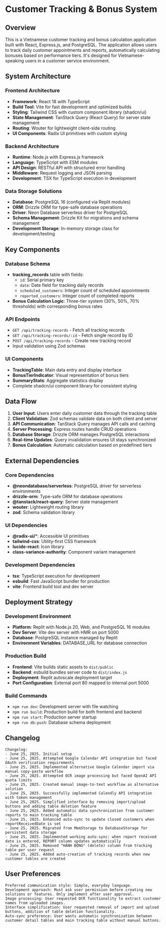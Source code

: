 # Customer Tracking & Bonus System

## Overview

This is a Vietnamese customer tracking and bonus calculation application built with React, Express.js, and PostgreSQL. The application allows users to track daily customer appointments and reports, automatically calculating bonuses based on performance tiers. It's designed for Vietnamese-speaking users in a customer service environment.

## System Architecture

### Frontend Architecture
- **Framework**: React 18 with TypeScript
- **Build Tool**: Vite for fast development and optimized builds
- **Styling**: Tailwind CSS with custom component library (shadcn/ui)
- **State Management**: TanStack Query (React Query) for server state management
- **Routing**: Wouter for lightweight client-side routing
- **UI Components**: Radix UI primitives with custom styling

### Backend Architecture
- **Runtime**: Node.js with Express.js framework
- **Language**: TypeScript with ESM modules
- **API Design**: RESTful API with structured error handling
- **Middleware**: Request logging and JSON parsing
- **Development**: TSX for TypeScript execution in development

### Data Storage Solutions
- **Database**: PostgreSQL 16 (configured via Replit modules)
- **ORM**: Drizzle ORM for type-safe database operations
- **Driver**: Neon Database serverless driver for PostgreSQL
- **Schema Management**: Drizzle Kit for migrations and schema management
- **Development Storage**: In-memory storage class for development/testing

## Key Components

### Database Schema
- **tracking_records** table with fields:
  - `id`: Serial primary key
  - `date`: Date field for tracking daily records
  - `scheduled_customers`: Integer count of scheduled appointments
  - `reported_customers`: Integer count of completed reports
- **Bonus Calculation Logic**: Three-tier system (30%, 50%, 70% thresholds) with corresponding bonus rates

### API Endpoints
- `GET /api/tracking-records` - Fetch all tracking records
- `GET /api/tracking-records/:id` - Fetch single record by ID
- `POST /api/tracking-records` - Create new tracking record
- Input validation using Zod schemas

### UI Components
- **TrackingTable**: Main data entry and display interface
- **BonusTierIndicator**: Visual representation of bonus tiers
- **SummaryStats**: Aggregate statistics display
- Complete shadcn/ui component library for consistent styling

## Data Flow

1. **User Input**: Users enter daily customer data through the tracking table
2. **Client Validation**: Zod schemas validate data on both client and server
3. **API Communication**: TanStack Query manages API calls and caching
4. **Server Processing**: Express routes handle CRUD operations
5. **Database Storage**: Drizzle ORM manages PostgreSQL interactions
6. **Real-time Updates**: Query invalidation ensures UI stays synchronized
7. **Bonus Calculation**: Automatic calculation based on predefined tiers

## External Dependencies

### Core Dependencies
- **@neondatabase/serverless**: PostgreSQL driver for serverless environments
- **drizzle-orm**: Type-safe ORM for database operations
- **@tanstack/react-query**: Server state management
- **wouter**: Lightweight routing library
- **zod**: Schema validation library

### UI Dependencies
- **@radix-ui/***: Accessible UI primitives
- **tailwind-css**: Utility-first CSS framework
- **lucide-react**: Icon library
- **class-variance-authority**: Component variant management

### Development Dependencies
- **tsx**: TypeScript execution for development
- **esbuild**: Fast JavaScript bundler for production
- **vite**: Frontend build tool and dev server

## Deployment Strategy

### Development Environment
- **Platform**: Replit with Node.js 20, Web, and PostgreSQL 16 modules
- **Dev Server**: Vite dev server with HMR on port 5000
- **Database**: PostgreSQL instance managed by Replit
- **Environment Variables**: DATABASE_URL for database connection

### Production Build
- **Frontend**: Vite builds static assets to `dist/public`
- **Backend**: esbuild bundles server code to `dist/index.js`
- **Deployment**: Replit autoscale deployment target
- **Port Configuration**: External port 80 mapped to internal port 5000

### Build Commands
- `npm run dev`: Development server with file watching
- `npm run build`: Production build for both frontend and backend
- `npm run start`: Production server startup
- `npm run db:push`: Database schema deployment

## Changelog

```
Changelog:
- June 25, 2025. Initial setup
- June 25, 2025. Attempted Google Calendar API integration but faced OAuth verification requirements
- June 25, 2025. Implemented alternative Google Calendar import via manual copy-paste workflow
- June 25, 2025. Attempted OCR image processing but faced OpenAI API quota limits
- June 25, 2025. Created manual image-to-text workflow as alternative solution
- June 25, 2025. Successfully implemented Calendly API integration with token management
- June 25, 2025. Simplified interface by removing import/upload buttons and adding table deletion feature
- June 25, 2025. Added automatic data synchronization from customer reports to main tracking table
- June 25, 2025. Enhanced auto-sync to update closed customers when reportReceivedDate is set
- June 25, 2025. Migrated from MemStorage to DatabaseStorage for persistent data storage
- June 25, 2025. Implemented working auto-sync: when report received date is entered, REPORT column updates automatically
- June 25, 2025. Removed "HÀNH ĐỘNG" (delete) column from tracking table per user request
- June 25, 2025. Added auto-creation of tracking records when new customer tables are created
```

## User Preferences

```
Preferred communication style: Simple, everyday language.
Development approach: Must ask user permission before creating new solutions or features. Only implement after user approval.
Image processing: User requested OCR functionality to extract customer names from uploaded images.
Interface simplification: User requested removal of import and upload buttons, addition of table deletion functionality.
Auto-sync preference: User wants automatic synchronization between customer detail tables and main tracking table without manual buttons.
```